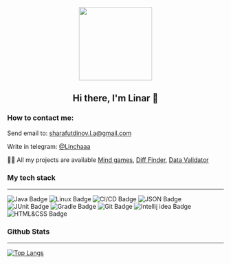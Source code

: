 <div id="header" align="center">
  <img src="https://media.giphy.com/media/1GEATImIxEXVR79Dhk/giphy.gif" width="170"/>
  
  ## Hi there, I'm Linar 👋
</div>


### How to contact me:
Send email to: sharafutdinov.l.a@gmail.com 

Write in telegram: [@Linchaaa](https://t.me/Linchaaa)

👨‍💻 All my projects are available [Mind games](https://github.com/LinarAlex/java-project-61), [Diff Finder](https://github.com/LinarAlex/java-project-71), [Data Validator](https://github.com/LinarAlex/java-project-78)

### My tech stack

___
<div id="badges">
  <img src="https://img.shields.io/badge/Java-orange?style=for-the-badge&logo=Java&logoColor=white" alt="Java Badge"/>
  <img src="https://img.shields.io/badge/LINUX-green?style=for-the-badge&logo=Linux&logoColor=black" alt="Linux Badge"/>
  <img src="https://img.shields.io/badge/CI%2FCD-gray?style=for-the-badge" alt="CI/CD Badge" />
  <img src="https://img.shields.io/badge/JSON-purple?style=for-the-badge&logo=JSON&logoColor=green" alt="JSON Badge" />
  <img src="https://img.shields.io/badge/JUnit-yellow?style=for-the-badge&logo=junit&logoColor=white" alt="JUnit Badge"/>
  <img src="https://img.shields.io/badge/Gradle-deepskyblue?style=for-the-badge&logo=gradle&logoColor=white" alt="Gradle Badge"/>
  <img src="https://img.shields.io/badge/Git-red?style=for-the-badge&logo=git&logoColor=white" alt="Git Badge"/>
  <img src="https://img.shields.io/badge/Intellij idea-black?style=for-the-badge&logo=Intellij idea&logoColor=white" alt="Intellij idea Badge"/>
  <img src="https://img.shields.io/badge/HTML-CSS-gold?style=for-the-badge&labelColor=red" alt="HTML&CSS Badge" />
</div>

### Github Stats
___
[![Top Langs](https://github-readme-stats.vercel.app/api/top-langs/?username=LinarAlex&layout=compact&theme=vision-friendly-dark)](https://github.com/anuraghazra/github-readme-stats)


